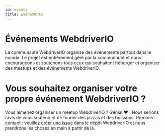```yaml
---
id: events
title: Événements
---
```


# Événements WebdriverIO

La communauté WebdriverIO organise des événements partout dans le monde. Le projet est entièrement géré par la communauté et nous encourageons et soutenons tous ceux qui souhaitent héberger et organiser des meetups et des événements WebdriverIO.

<EventList></EventList>

# Vous souhaitez organiser votre propre événement WebdriverIO ?

Vous aimeriez organiser un meetup WebdriverIO ? Génial ❤️ ! Nous serions ravis de vous soutenir et de fournir des pizzas et des boissons. Prenons contact : veuillez [créer une issue](https://github.com/webdriverio/webdriverio/issues/new?assignees=&labels=Event+%F0%9F%93%85%2CNeeds+Triaging+%E2%8F%B3&projects=&template=event-proposal.yml&title=%5B%F0%9F%93%85+Event+Suggestion%5D%3A+%3Ctitle%3E) dans le dépôt WebdriverIO et nous prendrons les choses en main à partir de là.